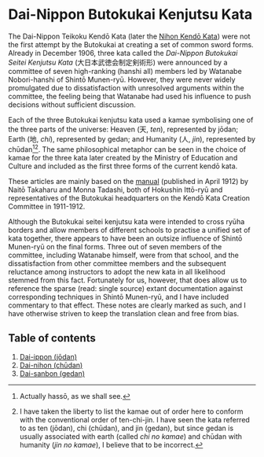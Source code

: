 # Dai-Nippon Butokukai Kenjutsu Kata

The Dai-Nippon Teikoku Kendō Kata (later the [Nihon Kendō Kata](../nihon_kendo_kata/README.md)) were not the first attempt by the Butokukai at creating a set of common sword forms. Already in December 1906, three kata called the *Dai-Nippon Butokukai Seitei Kenjutsu Kata* (大日本武徳会制定剣術形) were announced by a committee of seven high-ranking (hanshi all) members led by Watanabe Nobori-hanshi of Shintō Munen-ryū. However, they were never widely promulgated due to dissatisfaction with unresolved arguments within the committee, the feeling being that Watanabe had used his influence to push decisions without sufficient discussion.

Each of the three Butokukai kenjutsu kata used a kamae symbolising one of the three parts of the universe: Heaven (天, *ten*), represented by jōdan; Earth (地, *chi*), represented by gedan; and Humanity (人, *jin*), represented by chūdan[^1][^2]. The same philosophical metaphor can be seen in the choice of kamae for the three kata later created by the Ministry of Education and Culture and included as the first three forms of the current kendō kata.

These articles are mainly based on the [manual](https://dl.ndl.go.jp/pid/860375/1/40) (published in April 1912) by Naitō Takaharu and Monna Tadashi, both of Hokushin Ittō-ryū and representatives of the Butokukai headquarters on the Kendō Kata Creation Committee in 1911-1912.

Although the Butokukai seitei kenjutsu kata were intended to cross ryūha borders and allow members of different schools to practise a unified set of kata together, there appears to have been an outsize influence of Shintō Munen-ryū on the final forms. Three out of seven members of the committee, including Watanabe himself, were from that school, and the dissatisfaction from other committee members and the subsequent reluctance among instructors to adopt the new kata in all likelihood stemmed from this fact. Fortunately for us, however, that does allow us to reference the sparse (read: single source) extant documentation against corresponding techniques in Shintō Munen-ryū, and I have included commentary to that effect. These notes are clearly marked as such, and I have otherwise striven to keep the translation clean and free from bias.

## Table of contents

1. [Dai-ippon (jōdan)](daiippon.md)
2. [Dai-nihon (chūdan)](dainihon.md)
3. [Dai-sanbon (gedan)](daisanbon.md)

[^1]: Actually hassō, as we shall see.

[^2]: I have taken the liberty to list the kamae out of order here to conform with the conventional order of ten-chi-jin. I have seen the kata referred to as ten (jōdan), chi (chūdan), and jin (gedan), but since gedan is usually associated with earth (called *chi no kamae*) and chūdan with humanity (*jin no kamae*), I believe that to be incorrect.
